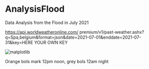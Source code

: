# AnalysisFlood
Data Analysis from the Flood in July 2021

https://api.worldweatheronline.com/ premium/v1/past-weather.ashx?q=Spa,belgium&format=json&date=2021-07-01&enddate=2021-07-31&key=HERE YOUR OWN KEY

![matplotlib](https://user-images.githubusercontent.com/32358640/129048592-8688f365-3c94-47ed-981d-79ae892d4160.png)

Orange bols mark 12pm noon, grey bols 12am night

